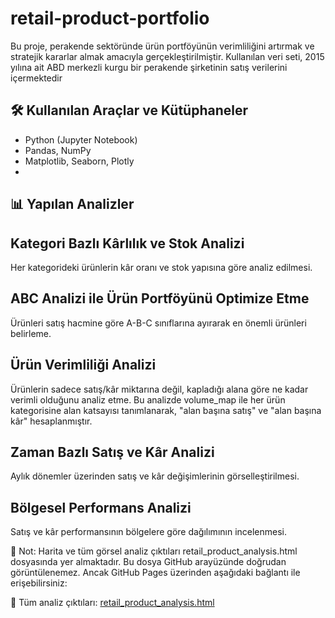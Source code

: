 # retail-product-portfolio

Bu proje, perakende sektöründe ürün portföyünün verimliliğini artırmak ve stratejik kararlar almak amacıyla gerçekleştirilmiştir. Kullanılan veri seti, 2015 yılına ait ABD merkezli kurgu bir perakende şirketinin satış verilerini içermektedir


## 🛠 Kullanılan Araçlar ve Kütüphaneler
- Python (Jupyter Notebook)
- Pandas, NumPy
- Matplotlib, Seaborn, Plotly
-

## 📊 Yapılan Analizler

## Kategori Bazlı Kârlılık ve Stok Analizi
Her kategorideki ürünlerin kâr oranı ve stok yapısına göre analiz edilmesi.

## ABC Analizi ile Ürün Portföyünü Optimize Etme
Ürünleri satış hacmine göre A-B-C sınıflarına ayırarak en önemli ürünleri belirleme.



## Ürün Verimliliği Analizi
Ürünlerin sadece satış/kâr miktarına değil, kapladığı alana göre ne kadar verimli olduğunu analiz etme. Bu analizde volume_map ile her ürün kategorisine alan katsayısı tanımlanarak, "alan başına satış" ve "alan başına kâr" hesaplanmıştır.

## Zaman Bazlı Satış ve Kâr Analizi
Aylık dönemler üzerinden satış ve kâr değişimlerinin görselleştirilmesi.

## Bölgesel Performans Analizi
Satış ve kâr performansının bölgelere göre dağılımının incelenmesi.

📌 Not: Harita ve tüm görsel analiz çıktıları retail_product_analysis.html dosyasında yer almaktadır.
Bu dosya GitHub arayüzünde doğrudan görüntülenemez. Ancak GitHub Pages üzerinden aşağıdaki bağlantı ile erişebilirsiniz:

🔗 Tüm analiz çıktıları: [retail_product_analysis.html](https://zehraarslann.github.io/retail-product-portfolio/retail_product_analysis.html)

